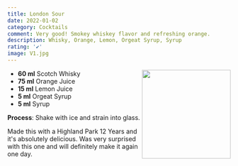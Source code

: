 ```yaml
---
title: London Sour
date: 2022-01-02
category: Cocktails
comment: Very good! Smokey whiskey flavor and refreshing orange.
description: Whisky, Orange, Lemon, Orgeat Syrup, Syrup
rating: '✔'
image: V1.jpg
---
```


<img src="V1.jpg" width="200px" height="200px" style="float: right;">

 - **60 ml** Scotch Whisky
 - **75 ml** Orange Juice
 - **15 ml** Lemon Juice
 - **5 ml** Orgeat Syrup
 - **5 ml** Syrup
 
 **Process**: Shake with ice and strain into glass. 

Made this with a Highland Park 12 Years and it's absolutely delicious. Was very surprised with this one and will definitely make it again one day.

<p style="clear: right; display: block;"></p>
